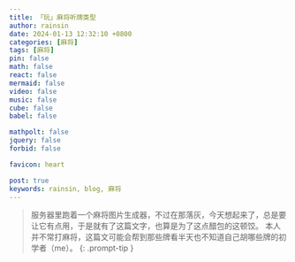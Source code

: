 ```yaml
---
title: 「玩」麻将听牌类型
author: rainsin
date: 2024-01-13 12:32:10 +0800
categories: [麻将]
tags: [麻将]
pin: false
math: false
react: false
mermaid: false
video: false
music: false
cube: false
babel: false

mathpolt: false
jquery: false
forbid: false

favicon: heart

post: true
keywords: rainsin, blog, 麻将
---
```


> 服务器里跑着一个麻将图片生成器，不过在那落灰，今天想起来了，总是要让它有点用，于是就有了这篇文字，也算是为了这点醋包的这顿饺。
> 本人并不常打麻将，这篇文可能会帮到那些牌看半天也不知道自己胡哪些牌的初学者（me）。
{: .prompt-tip }

<div id="majiang-box"></div>

<script src="https://file.rainsin.cn/d/blog/js/ma/index.min.js"></script>



<style>
.majiang-loading{
  display: flex;
  width: 100%;
  align-content: center;
  justify-content: center;
  flex-wrap: wrap;
}

hr{
  border: none;
  height: 1px;
  background-image: linear-gradient(to right, #f0f0f0, #8f8f8f, #f0f0f0);
  opacity: 1;
  margin: 40px 0;
}

.ma-img{
  margin: 14px;
}
</style>
